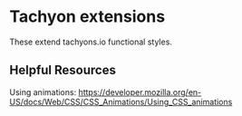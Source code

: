 # Tachyon extensions

These extend tachyons.io functional styles.

## Helpful Resources

Using animations:
https://developer.mozilla.org/en-US/docs/Web/CSS/CSS_Animations/Using_CSS_animations

